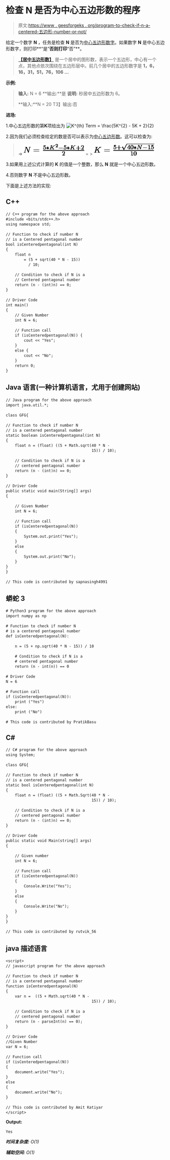 # 检查 N 是否为中心五边形数的程序

> 原文:[https://www . geesforgeks . org/program-to-check-if-n-a-centered-五边形-number-or-not/](https://www.geeksforgeeks.org/program-to-check-if-n-is-a-centered-pentagonal-number-or-not/)

给定一个数字 **N** ，任务是检查 **N** 是否为[中心五边形数字](https://www.geeksforgeeks.org/centered-pentagonal-number/)。如果数字 **N** 是中心五边形数字，则打印**“是”**否则打印**“否”**。

> [**【居中五边形数】**](https://www.geeksforgeeks.org/centered-pentagonal-number/) 是一个居中的图形数，表示一个五边形，中心有一个点，其他点依次围绕在五边形层中。前几个居中的五边形数字是 **1，6，16，31，51，76，106 …**

**示例:**

> **输入:** N = 6
> **输出:**是
> **说明:**
> 秒居中五边形数为 6。
> 
> **输入:**N = 20
> T3】输出:否

**进场:**

1.中心五边形数的第**K**项给出为
![K^{th} Term = \frac{5*K^{2} - 5*K + 2}{2}     ](img/666b76050ec1d293b12bcbf819a3f850.png "Rendered by QuickLaTeX.com")

2.因为我们必须检查给定的数是否可以表示为[中心五边形数](https://www.geeksforgeeks.org/centered-pentagonal-number/)。这可以检查为:

> => ![N = \frac{5*K^{2} - 5*K + 2}{2}     ](img/e1fcd11290a8572d0a9f556dbdbd8632.png "Rendered by QuickLaTeX.com")
> = > ![K = \frac{5 + \sqrt{40*N - 15}}{10}  ](img/e6826b5ceac6aef27ff0e0bbb1f87225.png "Rendered by QuickLaTeX.com")

3.如果用上述公式计算的 **K** 的值是一个整数，那么 **N** 就是一个中心五边形数。

4.否则数字 **N** 不是中心五边形数。

下面是上述方法的实现:

## C++

```
// C++ program for the above approach
#include <bits/stdc++.h>
using namespace std;

// Function to check if number N
// is a Centered pentagonal number
bool isCenteredpentagonal(int N)
{
    float n
        = (5 + sqrt(40 * N - 15))
          / 10;

    // Condition to check if N is a
    // Centered pentagonal number
    return (n - (int)n) == 0;
}

// Driver Code
int main()
{
    // Given Number
    int N = 6;

    // Function call
    if (isCenteredpentagonal(N)) {
        cout << "Yes";
    }
    else {
        cout << "No";
    }
    return 0;
}
```

## Java 语言(一种计算机语言，尤用于创建网站)

```
// Java program for the above approach
import java.util.*;

class GFG{

// Function to check if number N
// is a centered pentagonal number
static boolean isCenteredpentagonal(int N)
{
    float n = (float) ((5 + Math.sqrt(40 * N -
                                      15)) / 10);

    // Condition to check if N is a
    // centered pentagonal number
    return (n - (int)n) == 0;
}

// Driver Code
public static void main(String[] args)
{

    // Given Number
    int N = 6;

    // Function call
    if (isCenteredpentagonal(N))
    {
        System.out.print("Yes");
    }
    else
    {
        System.out.print("No");
    }
}
}

// This code is contributed by sapnasingh4991
```

## 蟒蛇 3

```
# Python3 program for the above approach
import numpy as np

# Function to check if number N
# is a centered pentagonal number
def isCenteredpentagonal(N):

    n = (5 + np.sqrt(40 * N - 15)) / 10

    # Condition to check if N is a
    # centered pentagonal number
    return (n - int(n)) == 0

# Driver Code
N = 6

# Function call
if (isCenteredpentagonal(N)):
    print ("Yes")
else:
    print ("No")

# This code is contributed by PratikBasu
```

## C#

```
// C# program for the above approach
using System;

class GFG{

// Function to check if number N
// is a centered pentagonal number
static bool isCenteredpentagonal(int N)
{
    float n = (float) ((5 + Math.Sqrt(40 * N -
                                      15)) / 10);

    // Condition to check if N is a
    // centered pentagonal number
    return (n - (int)n) == 0;
}

// Driver Code
public static void Main(string[] args)
{

    // Given number
    int N = 6;

    // Function call
    if (isCenteredpentagonal(N))
    {
        Console.Write("Yes");
    }
    else
    {
        Console.Write("No");
    }
}
}

// This code is contributed by rutvik_56
```

## java 描述语言

```
<script>
// javascript program for the above approach

// Function to check if number N
// is a centered pentagonal number
function isCenteredpentagonal(N)
{
    var n =  ((5 + Math.sqrt(40 * N -
                                      15)) / 10);

    // Condition to check if N is a
    // centered pentagonal number
    return (n - parseInt(n) == 0);
}

// Driver Code
//Given Number
var N = 6;

// Function call
if (isCenteredpentagonal(N))
{
    document.write("Yes");
}
else
{
    document.write("No");
}

// This code is contributed by Amit Katiyar
</script>
```

**Output:** 

```
Yes
```

***时间复杂度:** O(1)*

***辅助空间:** O(1)*